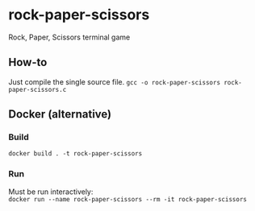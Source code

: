 # rock-paper-scissors
Rock, Paper, Scissors terminal game

## How-to
Just compile the single source file.
```gcc -o rock-paper-scissors rock-paper-scissors.c```

## Docker (alternative)
### Build
```docker build . -t rock-paper-scissors```
### Run
Must be run interactively:<br>
```docker run --name rock-paper-scissors --rm -it rock-paper-scissors```
